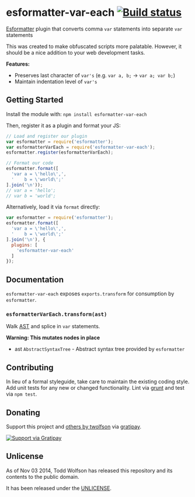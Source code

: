 # esformatter-var-each [![Build status](https://travis-ci.org/twolfson/esformatter-var-each.png?branch=master)](https://travis-ci.org/twolfson/esformatter-var-each)

[Esformatter][] plugin that converts comma `var` statements into separate `var` statements

This was created to make obfuscated scripts more palatable. However, it should be a nice addition to your web development tasks.

[Esformatter]: https://github.com/millermedeiros/esformatter

**Features:**

- Preserves last character of `var's` (e.g. `var a, b;` -> `var a; var b;`)
- Maintain indentation level of `var's`

## Getting Started
Install the module with: `npm install esformatter-var-each`

Then, register it as a plugin and format your JS:

```js
// Load and register our plugin
var esformatter = require('esformatter');
var esformatterVarEach = require('esformatter-var-each');
esformatter.register(esformatterVarEach);

// Format our code
esformatter.format([
  'var a = \'hello\',',
  '    b = \'world\';'
].join('\n'));
// var a = 'hello';
// var b = 'world';
```

Alternatively, load it via `format` directly:

```js
var esformatter = require('esformatter');
esformatter.format([
  'var a = \'hello\',',
  '    b = \'world\';'
].join('\n'), {
  plugins: [
    'esformatter-var-each'
  ]
});
```

## Documentation
`esformatter-var-each` exposes `exports.transform` for consumption by `esformatter`.

### `esformatterVarEach.transform(ast)`
Walk [AST][] and splice in `var` statements.

**Warning: This mutates nodes in place**

- ast `AbstractSyntaxTree` - Abstract syntax tree provided by `esformatter`

[AST]: http://en.wikipedia.org/wiki/Abstract_syntax_tree

## Contributing
In lieu of a formal styleguide, take care to maintain the existing coding style. Add unit tests for any new or changed functionality. Lint via [grunt](https://github.com/gruntjs/grunt) and test via `npm test`.

## Donating
Support this project and [others by twolfson][gratipay] via [gratipay][].

[![Support via Gratipay][gratipay-badge]][gratipay]

[gratipay-badge]: https://cdn.rawgit.com/gratipay/gratipay-badge/2.x.x/dist/gratipay.png
[gratipay]: https://www.gratipay.com/twolfson/

## Unlicense
As of Nov 03 2014, Todd Wolfson has released this repository and its contents to the public domain.

It has been released under the [UNLICENSE][].

[UNLICENSE]: UNLICENSE
